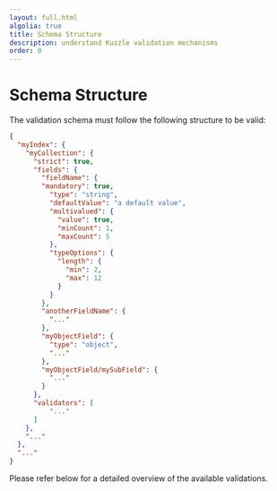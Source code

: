 ```yaml
---
layout: full.html
algolia: true
title: Schema Structure
description: understand Kuzzle validation mechanisms
order: 0
---
```


# Schema Structure

The validation schema must follow the following structure to be valid:

```json
{
  "myIndex": {
    "myCollection": {
      "strict": true,
      "fields": {
        "fieldName": {
        "mandatory": true,
          "type": "string",
          "defaultValue": "a default value",
          "multivalued": {
            "value": true,
            "minCount": 1,
            "maxCount": 5
          },
          "typeOptions": {
            "length": {
              "min": 2,
              "max": 12
            }
          }
        },
        "anotherFieldName": {
          "..."
        },
        "myObjectField": {
          "type": "object",
          "..."
        },
        "myObjectField/mySubField": {
          "..."
        }
      },
      "validators": [
          "..."
      ]
    },
    "..."
  },
  "..."
}
```

Please refer below for a detailed overview of the available validations.
